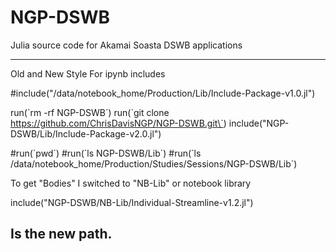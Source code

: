 # NGP-DSWB
Julia source code for Akamai Soasta DSWB applications


--------------------------------------------------------------------------

Old and New Style For ipynb includes

#include("/data/notebook_home/Production/Lib/Include-Package-v1.0.jl")

run(\`rm -rf NGP-DSWB\`)
run(\`git clone https://github.com/ChrisDavisNGP/NGP-DSWB.git\`)
include("NGP-DSWB/Lib/Include-Package-v2.0.jl")

#run(\`pwd\`)
#run(\`ls NGP-DSWB/Lib\`)
#run(\`ls /data/notebook_home/Production/Studies/Sessions/NGP-DSWB/Lib\`)

To get "Bodies" I switched to "NB-Lib" or notebook library

include("NGP-DSWB/NB-Lib/Individual-Streamline-v1.2.jl")

Is the new path.
---------------------------------------------------------------------------
